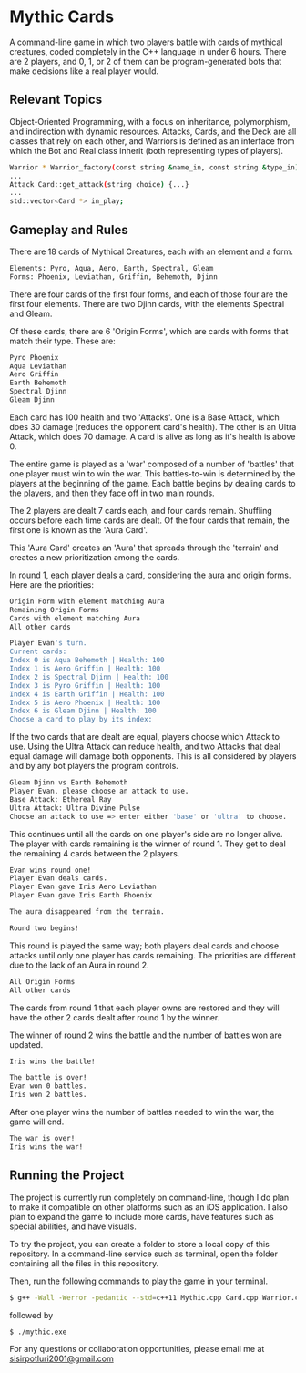 # Mythic Cards

A command-line game in which two players battle with cards of mythical creatures, coded completely in the C++ language in under 6 hours. 
There are 2 players, and 0, 1, or 2 of them can be program-generated bots that make decisions like a real player would. 

## Relevant Topics

Object-Oriented Programming, with a focus on inheritance, polymorphism, and indirection with dynamic resources.
Attacks, Cards, and the Deck are all classes that rely on each other, and Warriors is defined as an interface from which the Bot and Real class inherit (both representing types of players).

```bash
Warrior * Warrior_factory(const string &name_in, const string &type_in) {...} 
...
Attack Card::get_attack(string choice) {...} 
... 
std::vector<Card *> in_play;
```

## Gameplay and Rules

There are 18 cards of Mythical Creatures, each with an element and a form. 

```bash
Elements: Pyro, Aqua, Aero, Earth, Spectral, Gleam
Forms: Phoenix, Leviathan, Griffin, Behemoth, Djinn
```

There are four cards of the first four forms, and each of those four are the first four elements. There are two Djinn cards, with the elements Spectral and Gleam.

Of these cards, there are 6 'Origin Forms', which are cards with forms that match their type. These are:

```bash
Pyro Phoenix
Aqua Leviathan
Aero Griffin
Earth Behemoth
Spectral Djinn
Gleam Djinn
```

Each card has 100 health and two 'Attacks'. One is a Base Attack, which does 30 damage (reduces the opponent card's health). The other is an Ultra Attack, which does 70 damage. A card is alive as long as it's health is above 0. 

The entire game is played as a 'war' composed of a number of 'battles' that one player must win to win the war. This battles-to-win is determined by the players at the beginning of the game.
Each battle begins by dealing cards to the players, and then they face off in two main rounds. 

The 2 players are dealt 7 cards each, and four cards remain. Shuffling occurs before each time cards are dealt. Of the four cards that remain, the first one is known as the 'Aura Card'.

This 'Aura Card' creates an 'Aura' that spreads through the 'terrain' and creates a new prioritization among the cards. 

In round 1, each player deals a card, considering the aura and origin forms. Here are the priorities:

```bash
Origin Form with element matching Aura
Remaining Origin Forms
Cards with element matching Aura
All other cards

Player Evan's turn.
Current cards:
Index 0 is Aqua Behemoth | Health: 100
Index 1 is Aero Griffin | Health: 100
Index 2 is Spectral Djinn | Health: 100
Index 3 is Pyro Griffin | Health: 100
Index 4 is Earth Griffin | Health: 100
Index 5 is Aero Phoenix | Health: 100
Index 6 is Gleam Djinn | Health: 100
Choose a card to play by its index: 
```

If the two cards that are dealt are equal, players choose which Attack to use. Using the Ultra Attack can reduce health, and two Attacks that deal equal damage will damage both opponents. This is all considered
by players and by any bot players the program controls. 

```bash
Gleam Djinn vs Earth Behemoth
Player Evan, please choose an attack to use.
Base Attack: Ethereal Ray
Ultra Attack: Ultra Divine Pulse
Choose an attack to use => enter either 'base' or 'ultra' to choose.
```

This continues until all the cards on one player's side are no longer alive. The player with cards remaining is the winner of round 1. They get to deal the remaining 4 cards between the 2 players.

```bash
Evan wins round one! 
Player Evan deals cards.
Player Evan gave Iris Aero Leviathan
Player Evan gave Iris Earth Phoenix

The aura disappeared from the terrain.

Round two begins!
```
This round is played the same way; both players deal cards and choose attacks until only one player has cards remaining. The priorities are different due to the lack of an Aura in round 2. 

```bash
All Origin Forms
All other cards
```

The cards from round 1 that each player owns are restored and they will have the other 2 cards dealt after round 1 by the winner. 

The winner of round 2 wins the battle and the number of battles won are updated. 

```bash
Iris wins the battle!

The battle is over!
Evan won 0 battles.
Iris won 2 battles.
```

After one player wins the number of battles needed to win the war, the game will end. 

```bash
The war is over!
Iris wins the war!
```

## Running the Project
The project is currently run completely on command-line, though I do plan to make it compatible on other platforms such as an iOS application. I also plan to expand the game to include more cards, have features such as special abilities, and have visuals.

To try the project, you can create a folder to store a local copy of this repository. In a command-line service such as terminal, open the folder containing all the files in this repository. 

Then, run the following commands to play the game in your terminal. 

```bash
$ g++ -Wall -Werror -pedantic --std=c++11 Mythic.cpp Card.cpp Warrior.cpp Attack.cpp Battle.cpp Deck.cpp -o mythic.exe 
```
followed by

```bash
$ ./mythic.exe
```

For any questions or collaboration opportunities, please email me at sisirpotluri2001@gmail.com
